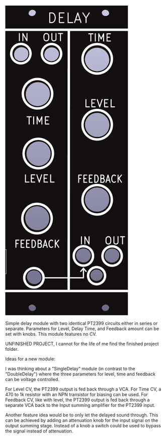 ![](https://raw.githubusercontent.com/Fihdi/Eurorack/refs/heads/main/DoubleDelay/DelayFront.png)

Simple delay module with two identical PT2399 circuits either in series or separate. Parameters for Level, Delay Time, and Feedback amount can be set with knobs.
This module features no CV.

UNFINISHED PROJECT, I cannot for the life of me find the finished project folder.

Ideas for a new module:

I was thinking about a "SingleDelay" module (in contrast to the "DoubleDelay") where
the three parameters for level, time and feedback can be voltage controlled.

For Level CV, the PT2399 output is fed back through a VCA.
For Time CV, a 470 to 1k resistor with an NPN transistor for biasing can be used.
For Feedback CV, like with level, the PT2399 output is fed back through a separate VCA back to the Input summing amplifier for the PT2399 input.

Another feature idea would be to only let the delayed sound through. 
This can be achieved by adding an attenuation knob for the input signal on the output summing stage. 
Instead of a knob a switch could be used to bypass the signal instead of attenuation.
